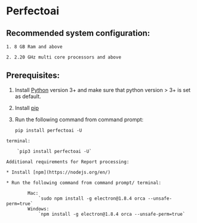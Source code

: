 # Perfectoai


## Recommended system configuration:
    
    1. 8 GB Ram and above
    
    2. 2.20 GHz multi core processors and above
    

## Prerequisites:
    
  1. Install [Python](https://www.python.org/downloads/) version 3+ and make sure that python version > 3+ is set as default.
    
  2. Install [pip](https://pip.pypa.io/en/stable/installing/)
    
  3. Run the following command from command prompt:
 
        `pip install perfectoai -U`
    
    terminal:

        `pip3 install perfectoai -U`

    Additional requirements for Report processing:  

    * Install [npm](https://nodejs.org/en/)

    * Run the following command from command prompt/ terminal:
    
            Mac: 
                `sudo npm install -g electron@1.8.4 orca --unsafe-perm=true`
            Windows: 
                `npm install -g electron@1.8.4 orca --unsafe-perm=true`
  